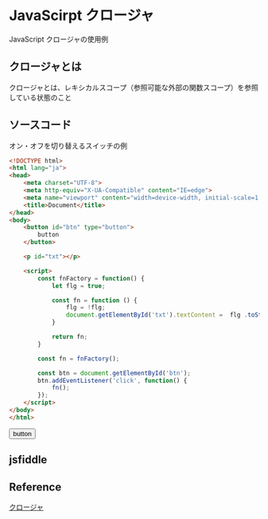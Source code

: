 # JavaScirpt クロージャ
JavaScript クロージャの使用例

## クロージャとは
クロージャとは、レキシカルスコープ（参照可能な外部の関数スコープ）を参照している状態のこと

## ソースコード
オン・オフを切り替えるスイッチの例
```html
<!DOCTYPE html>
<html lang="ja">
<head>
    <meta charset="UTF-8">
    <meta http-equiv="X-UA-Compatible" content="IE=edge">
    <meta name="viewport" content="width=device-width, initial-scale=1.0">
    <title>Document</title>
</head>
<body>
    <button id="btn" type="button">
        button
    </button>

    <p id="txt"></p>

    <script>
        const fnFactory = function() {
            let flg = true;

            const fn = function () {
                flg = !flg;
                document.getElementById('txt').textContent =  flg .toString();
            }

            return fn;
        }

        const fn = fnFactory();

        const btn = document.getElementById('btn');
        btn.addEventListener('click', function() {
            fn();
        });
    </script>
</body>
</html>
```

<div>
    <input if="btn" type="button" value="button">
    <p id="txt"></p>
</div>
<script>
const fnFactory = function() {
  let flg = true;

	const fn = function () {
		flg = !flg;
		document.getElementById('txt').textContent =  flg .toString();
	}

  return fn;
}

const fn = fnFactory();

const btn = document.getElementById('btn');
btn.addEventListener('click', function() {
  fn();
});

</script>

## jsfiddle
<script async src="//jsfiddle.net/teckk/25ht1fj8/22/embed/js,html,result/dark/"></script>

## Reference
[クロージャ](https://developer.mozilla.org/ja/docs/Web/JavaScript/Closures)
